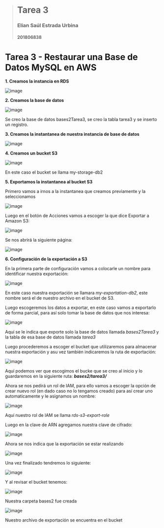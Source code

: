 > # Tarea 3
> 
> ### Elian Saúl Estrada Urbina
> 
> #### 201806838

# Tarea 3 - Restaurar una Base de Datos MySQL en AWS

**1. Creamos la instancia en RDS**

![image](D:\Documentos\Elian\2024\Usac\Primer_Semestre\Bases2\Lab\Tareas\Tarea3\DB2_Homeworks\images\01.png)

**2. Creamos la base de datos**

<img src="file:///D:/Documentos/Elian/2024/Usac/Primer_Semestre/Bases2/Lab/Tareas/Tarea3/DB2_Homeworks/images/02.png" title="" alt="image" data-align="center">

Se creo la base de datos bases2Tarea3, se creo la tabla tarea3 y se inserto un registro.

**3. Creamos la instantanea de nuestra instancia de base de datos**

![image](D:\Documentos\Elian\2024\Usac\Primer_Semestre\Bases2\Lab\Tareas\Tarea3\DB2_Homeworks\images\03.png)

**4. Creamos un bucket S3**

![image](D:\Documentos\Elian\2024\Usac\Primer_Semestre\Bases2\Lab\Tareas\Tarea3\DB2_Homeworks\images\04.png)

En este caso el bucket se llama my-storage-db2

**5. Exportamos la instantanea al bucket S3**

Primero vamos a irnos a la instantanea que creamos previamente y la seleccionamos

![image](D:\Documentos\Elian\2024\Usac\Primer_Semestre\Bases2\Lab\Tareas\Tarea3\DB2_Homeworks\images\05.png)

Luego en el botón de Acciones vamos a escoger la que dice Exportar a Amazon S3: 

![image](D:\Documentos\Elian\2024\Usac\Primer_Semestre\Bases2\Lab\Tareas\Tarea3\DB2_Homeworks\images\06.png)

Se nos abrirá la siguiente página: 

![image](D:\Documentos\Elian\2024\Usac\Primer_Semestre\Bases2\Lab\Tareas\Tarea3\DB2_Homeworks\images\07.png)

**6. Configuración de la exportación a S3**

En la primera parte de configuración vamos a colocarle un nombre para identificar nuestra exportación: 

![image](D:\Documentos\Elian\2024\Usac\Primer_Semestre\Bases2\Lab\Tareas\Tarea3\DB2_Homeworks\images\08.png)

En este caso nuestra exportación se llamara _my-exportation-db2_, este nombre será el de nuestro archivo en el bucket de S3.

Luego escogeremos los datos a exportar, en este caso vamos a exportarlo de forma parcial, para así solo tomar la base de datos que nos interesa: 

![image](D:\Documentos\Elian\2024\Usac\Primer_Semestre\Bases2\Lab\Tareas\Tarea3\DB2_Homeworks\images\09.png)

Aquí se le indica que exporte solo la base de datos llamada _bases2Tarea3_ y la tabla de esa base de datos llamada _tarea3_

Luego procederemos a escoger el bucket que utilizaremos para almacenar nuestra exportación y asu vez también indicaremos la ruta de exportación:

![image](D:\Documentos\Elian\2024\Usac\Primer_Semestre\Bases2\Lab\Tareas\Tarea3\DB2_Homeworks\images\10.png)

Aquí podemos ver que escogimos el bucke que se creo al inicio y lo guardaremos en la siguiente ruta: **_bases2/tarea3/_**

Ahora se nos pedirá un rol de IAM, para ello vamos a escoger la opción de crear nuevo rol (en dado caso no lo tengamos creado) para así crear uno automaticamente y le asignamos un nombre: 

![image](D:\Documentos\Elian\2024\Usac\Primer_Semestre\Bases2\Lab\Tareas\Tarea3\DB2_Homeworks\images\11.png)

Aquí nuestro rol de IAM se llama _rds-s3-export-role_

Luego en la clave de ARN agregamos nuestra clave de cifrado: 

![image](D:\Documentos\Elian\2024\Usac\Primer_Semestre\Bases2\Lab\Tareas\Tarea3\DB2_Homeworks\images\12.png)

Ahora se nos indica que la exportación se estar realizando 

![image](D:\Documentos\Elian\2024\Usac\Primer_Semestre\Bases2\Lab\Tareas\Tarea3\DB2_Homeworks\images\13.png)

Una vez finalizado tendremos lo siguiente: 

![image](D:\Documentos\Elian\2024\Usac\Primer_Semestre\Bases2\Lab\Tareas\Tarea3\DB2_Homeworks\images\14.png)

Y al revisar el bucket tenemos: 

![image](D:\Documentos\Elian\2024\Usac\Primer_Semestre\Bases2\Lab\Tareas\Tarea3\DB2_Homeworks\images\15.png)

Nuestra carpeta bases2 fue creada

![image](D:\Documentos\Elian\2024\Usac\Primer_Semestre\Bases2\Lab\Tareas\Tarea3\DB2_Homeworks\images\16.png)

Nuestro archivo de exportación se encuentra en el bucket
